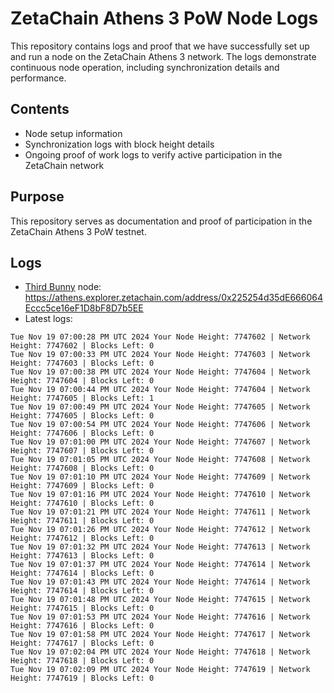 # ZetaChain Athens 3 PoW Node Logs
This repository contains logs and proof that we have successfully set up and run a node on the ZetaChain Athens 3 network. The logs demonstrate continuous node operation, including synchronization details and performance.

## Contents
- Node setup information
- Synchronization logs with block height details
- Ongoing proof of work logs to verify active participation in the ZetaChain network

## Purpose
This repository serves as documentation and proof of participation in the ZetaChain Athens 3 PoW testnet.

## Logs

- [Third Bunny](https://thirdbunny.xyz/) node: https://athens.explorer.zetachain.com/address/0x225254d35dE666064Eccc5ce16eF1D8bF8D7b5EE
- Latest logs:
```
Tue Nov 19 07:00:28 PM UTC 2024 Your Node Height: 7747602 | Network Height: 7747602 | Blocks Left: 0
Tue Nov 19 07:00:33 PM UTC 2024 Your Node Height: 7747603 | Network Height: 7747603 | Blocks Left: 0
Tue Nov 19 07:00:38 PM UTC 2024 Your Node Height: 7747604 | Network Height: 7747604 | Blocks Left: 0
Tue Nov 19 07:00:44 PM UTC 2024 Your Node Height: 7747604 | Network Height: 7747605 | Blocks Left: 1
Tue Nov 19 07:00:49 PM UTC 2024 Your Node Height: 7747605 | Network Height: 7747605 | Blocks Left: 0
Tue Nov 19 07:00:54 PM UTC 2024 Your Node Height: 7747606 | Network Height: 7747606 | Blocks Left: 0
Tue Nov 19 07:01:00 PM UTC 2024 Your Node Height: 7747607 | Network Height: 7747607 | Blocks Left: 0
Tue Nov 19 07:01:05 PM UTC 2024 Your Node Height: 7747608 | Network Height: 7747608 | Blocks Left: 0
Tue Nov 19 07:01:10 PM UTC 2024 Your Node Height: 7747609 | Network Height: 7747609 | Blocks Left: 0
Tue Nov 19 07:01:16 PM UTC 2024 Your Node Height: 7747610 | Network Height: 7747610 | Blocks Left: 0
Tue Nov 19 07:01:21 PM UTC 2024 Your Node Height: 7747611 | Network Height: 7747611 | Blocks Left: 0
Tue Nov 19 07:01:26 PM UTC 2024 Your Node Height: 7747612 | Network Height: 7747612 | Blocks Left: 0
Tue Nov 19 07:01:32 PM UTC 2024 Your Node Height: 7747613 | Network Height: 7747613 | Blocks Left: 0
Tue Nov 19 07:01:37 PM UTC 2024 Your Node Height: 7747614 | Network Height: 7747614 | Blocks Left: 0
Tue Nov 19 07:01:43 PM UTC 2024 Your Node Height: 7747614 | Network Height: 7747614 | Blocks Left: 0
Tue Nov 19 07:01:48 PM UTC 2024 Your Node Height: 7747615 | Network Height: 7747615 | Blocks Left: 0
Tue Nov 19 07:01:53 PM UTC 2024 Your Node Height: 7747616 | Network Height: 7747616 | Blocks Left: 0
Tue Nov 19 07:01:58 PM UTC 2024 Your Node Height: 7747617 | Network Height: 7747617 | Blocks Left: 0
Tue Nov 19 07:02:04 PM UTC 2024 Your Node Height: 7747618 | Network Height: 7747618 | Blocks Left: 0
Tue Nov 19 07:02:09 PM UTC 2024 Your Node Height: 7747619 | Network Height: 7747619 | Blocks Left: 0
```
